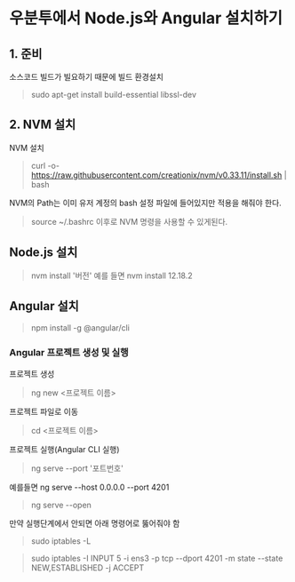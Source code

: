 # 우분투에서 Node.js와 Angular 설치하기

## 1. 준비
소스코드 빌드가 빌요하기 때문에 빌드 환경설치
> sudo apt-get install build-essential libssl-dev

## 2. NVM 설치
NVM 설치
> curl -o- https://raw.githubusercontent.com/creationix/nvm/v0.33.11/install.sh | bash

NVM의 Path는 이미 유저 계정의 bash 설정 파일에 들어있지만 적용을 해줘야 한다.
> source ~/.bashrc 
이후로 NVM 명령을 사용할 수 있게된다.

## Node.js 설치
> nvm install '버전'
예를 들면 nvm install 12.18.2

## Angular 설치
> npm install -g @angular/cli


### Angular 프로젝트 생성 및 실행
프로젝트 생성
> ng new <프로젝트 이름>

프로젝트 파일로 이동
> cd <프로젝트 이름>

프로젝트 실행(Angular CLI 실행)
> ng serve
>  --port '포트번호'

예를들면 ng serve --host 0.0.0.0 --port 4201
> ng serve --open

만약 실행단계에서 안되면 아래 명령어로 뚫어줘야 함
> sudo iptables -L

> sudo iptables -I INPUT 5 -i ens3 -p tcp --dport 4201 -m state --state NEW,ESTABLISHED -j ACCEPT



